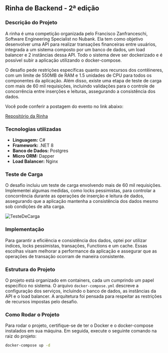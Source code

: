## Rinha de Backend - 2ª edição

### Descrição do Projeto

A rinha é uma competição organizada pelo Francisco Zanfranceschi, Software Engineering Specialist no Nubank. Ela tem como objetivo desenvolver uma API para realizar transações financeiras entre usuários, integrada a um sistema composto por um banco de dados, um load balancer e 2 instâncias dessa API. Todo o sistema deve ser dockerizado e é possível subir a aplicação utilizando o docker-compose. 

O desafio pede restrições específicas quanto aos recursos dos contêineres, com um limite de 550MB de RAM e 1.5 unidades de CPU para todos os componentes da aplicação. Além disso, existe uma etapa de teste de carga com mais de 60 mil requisições, incluindo validações para o controle de concorrência entre inserções e leituras, assegurando a consistência dos dados.

Você pode conferir a postagem do evento no link abaixo:

[Repositório da Rinha](https://github.com/zanfranceschi/rinha-de-backend-2024-q1)

### Tecnologias utilizadas

- **Linguagem:** C#
- **Framework:** .NET 8
- **Banco de Dados:** Postgres
- **Micro ORM:** Dapper
- **Load Balancer:** Nginx

### Teste de Carga

O desafio incluiu um teste de carga envolvendo mais de 60 mil requisições. Implementei algumas medidas, como locks pessimistas, para controlar a concorrência durante as operações de inserção e leitura de dados, assegurando que a aplicação mantenha a consistência dos dados mesmo sob condições de alta carga.

![TesteDeCarga](https://github.com/ruhtar/rinha-de-backend/assets/83853014/d4d93494-51d1-46ee-a8df-c0a3f0e54735)


### Implementação

Para garantir a eficiência e consistência dos dados, optei por utilizar índices, locks pessimistas, transações, Functions e um cache. Essas escolhas visam melhorar a performance da aplicação e assegurar que as operações de transação ocorram de maneira consistente.

### Estrutura do Projeto

O projeto está organizado em containers, cada um cumprindo um papel específico no sistema. O arquivo `docker-compose.yml` descreve a configuração dos serviços, incluindo o banco de dados, as instâncias da API e o load balancer. A arquitetura foi pensada para respeitar as restrições de recursos impostas pelo desafio.




### Como Rodar o Projeto

Para rodar o projeto, certifique-se de ter o Docker e o docker-compose instalados em sua máquina. Em seguida, execute o seguinte comando na raiz do projeto:

```bash
docker-compose up -d
